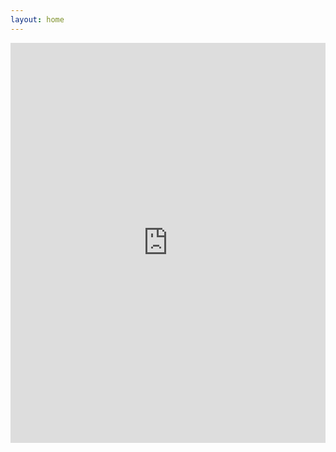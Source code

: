 ```yaml
---
layout: home
---
```


<iframe src='https://my.spline.design/faroweb-e2b21fb3a864108a39165a9fea143f60/' frameborder='0' width='100%' height='640'></iframe>